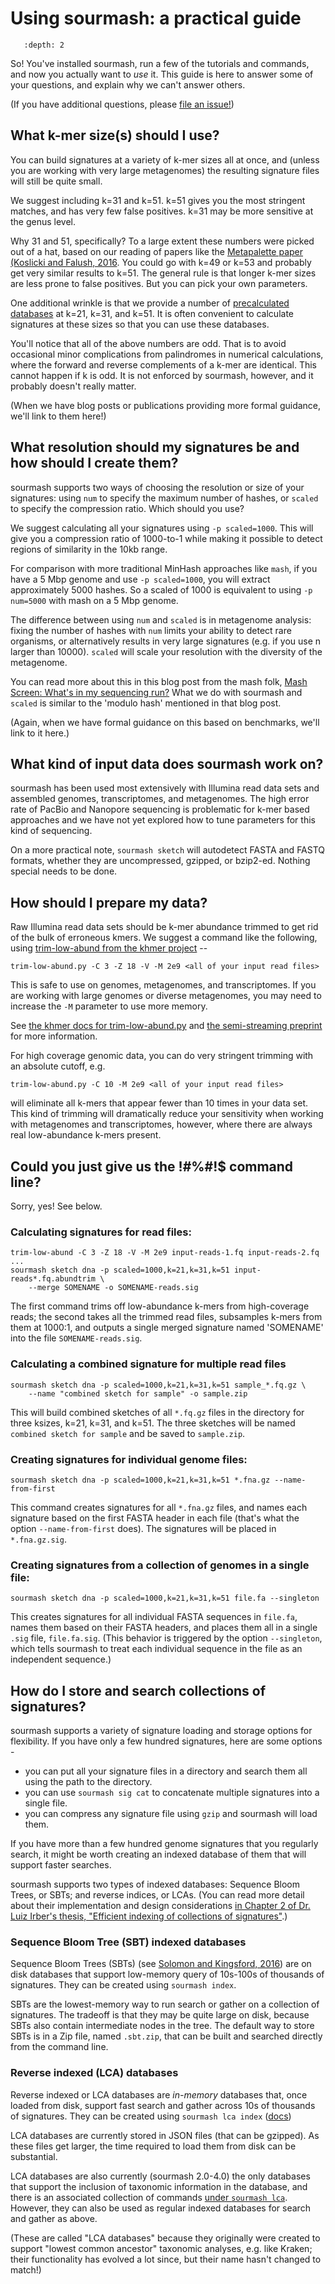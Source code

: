 # Using sourmash: a practical guide

```{contents}
   :depth: 2
```

So! You've installed sourmash, run a few of the tutorials and commands,
and now you actually want to *use* it.  This guide is here to answer some
of your questions, and explain why we can't answer others.

(If you have additional questions, please [file an issue!](https://github.com/sourmash-bio/sourmash/issues))

## What k-mer size(s) should I use?

You can build signatures at a variety of k-mer sizes all at once, and
(unless you are working with very large metagenomes) the resulting
signature files will still be quite small.  

We suggest including k=31 and k=51.  k=51 gives you the most stringent
matches, and has very few false positives. k=31 may be more sensitive
at the genus level.

Why 31 and 51, specifically? To a large extent these numbers were
picked out of a hat, based on our reading of papers like the
[Metapalette paper (Koslicki and Falush, 2016](http://msystems.asm.org/content/1/3/e00020-16). You
could go with k=49 or k=53 and probably get very similar results to
k=51.  The general rule is that longer k-mer sizes are less prone to
false positives. But you can pick your own parameters.

One additional wrinkle is that we provide a number of
[precalculated databases](databases.md) at k=21, k=31, and k=51.
It is often convenient to calculate signatures at these sizes so that
you can use these databases.

You'll notice that all of the above numbers are odd.  That is to avoid
occasional minor complications from palindromes in numerical
calculations, where the forward and reverse complements of a k-mer are
identical.  This cannot happen if k is odd. It is not enforced by sourmash,
however, and it probably doesn't really matter.

(When we have blog posts or publications providing more formal
guidance, we'll link to them here!)

## What resolution should my signatures be and how should I create them?

sourmash supports two ways of choosing the resolution or size of
your signatures: using `num` to specify the maximum number of hashes,
or `scaled` to specify the compression ratio.  Which should you use?

We suggest calculating all your signatures using `-p scaled=1000`.
This will give you a compression ratio of 1000-to-1 while making it
possible to detect regions of similarity in the 10kb range.

For comparison with more traditional MinHash approaches like `mash`,
if you have a 5 Mbp genome and use `-p scaled=1000`, you will extract
approximately 5000 hashes. So a scaled of 1000 is equivalent to using
`-p num=5000` with mash on a 5 Mbp genome.

The difference between using `num` and `scaled` is in metagenome
analysis: fixing the number of hashes with `num` limits your ability to
detect rare organisms, or alternatively results in very large
signatures (e.g. if you use n larger than 10000).  `scaled` will scale
your resolution with the diversity of the metagenome.

You can read more about this in this blog post from the mash folk,
[Mash Screen: What's in my sequencing run?](https://genomeinformatics.github.io/mash-screen/) What
we do with sourmash and `scaled` is similar to the 'modulo hash'
mentioned in that blog post.

(Again, when we have formal guidance on this based on benchmarks, we'll
link to it here.)

## What kind of input data does sourmash work on?

sourmash has been used most extensively with Illumina read data sets
and assembled genomes, transcriptomes, and metagenomes.  The high error
rate of PacBio and Nanopore sequencing is problematic for k-mer based
approaches and we have not yet explored how to tune parameters for
this kind of sequencing.

On a more practical note, `sourmash sketch` will autodetect FASTA and
FASTQ formats, whether they are uncompressed, gzipped, or bzip2-ed.
Nothing special needs to be done.

## How should I prepare my data?

Raw Illumina read data sets should be k-mer abundance trimmed to get rid of
the bulk of erroneous kmers. We suggest a command like the following,
using [trim-low-abund from the khmer project](https://peerj.com/preprints/890/) --

```
trim-low-abund.py -C 3 -Z 18 -V -M 2e9 <all of your input read files>
```

This is safe to use on genomes, metagenomes, and transcriptomes.  If you
are working with large genomes or diverse metagenomes, you may need to
increase the `-M` parameter to use more memory.

See [the khmer docs for trim-low-abund.py](https://khmer.readthedocs.io/en/v2.1.2/user/scripts.html#trim-low-abund-py) and [the semi-streaming preprint](https://peerj.com/preprints/890/) for more information.

For high coverage genomic data, you can do very stringent trimming with
an absolute cutoff, e.g.

```
trim-low-abund.py -C 10 -M 2e9 <all of your input read files>
```

will eliminate all k-mers that appear fewer than 10 times in your data
set.  This kind of trimming will dramatically reduce your sensitivity
when working with metagenomes and transcriptomes, however, where there
are always real low-abundance k-mers present.

## Could you just give us the !#%#!$ command line?

Sorry, yes! See below.

### Calculating signatures for read files:

```
trim-low-abund -C 3 -Z 18 -V -M 2e9 input-reads-1.fq input-reads-2.fq ...
sourmash sketch dna -p scaled=1000,k=21,k=31,k=51 input-reads*.fq.abundtrim \
    --merge SOMENAME -o SOMENAME-reads.sig
```

The first command trims off low-abundance k-mers from high-coverage
reads; the second takes all the trimmed read files, subsamples k-mers
from them at 1000:1, and outputs a single merged signature named
'SOMENAME' into the file `SOMENAME-reads.sig`.

### Calculating a combined signature for multiple read files

```
sourmash sketch dna -p scaled=1000,k=21,k=31,k=51 sample_*.fq.gz \
    --name "combined sketch for sample" -o sample.zip
```

This will build combined sketches of all `*.fq.gz` files
in the directory for three ksizes, k=21, k=31, and k=51. The three sketches
will be named `combined sketch for sample` and be saved to `sample.zip`.

### Creating signatures for individual genome files:

```
sourmash sketch dna -p scaled=1000,k=21,k=31,k=51 *.fna.gz --name-from-first
```

This command creates signatures for all `*.fna.gz` files, and names
each signature based on the first FASTA header in each file (that's
what the option `--name-from-first` does). The signatures will be placed
in `*.fna.gz.sig`.

### Creating signatures from a collection of genomes in a single file:

```
sourmash sketch dna -p scaled=1000,k=21,k=31,k=51 file.fa --singleton
```

This creates signatures for all individual FASTA sequences in `file.fa`,
names them based on their FASTA headers, and places them all in a single
`.sig` file, `file.fa.sig`.  (This behavior is triggered by the option
`--singleton`, which tells sourmash to treat each individual sequence in
the file as an independent sequence.)

## How do I store and search collections of signatures?

sourmash supports a variety of signature loading and storage options for
flexibility.  If you have only a few hundred signatures, here are some
options -

* you can put all your signature files in a directory and search them all
  using the path to the directory.
* you can use `sourmash sig cat` to concatenate multiple signatures into a
  single file.
* you can compress any signature file using `gzip` and sourmash will
  load them.

If you have more than a few hundred genome signatures that you
regularly search, it might be worth creating an indexed database of
them that will support faster searches.

sourmash supports two types of indexed databases: Sequence Bloom
Trees, or SBTs; and reverse indices, or LCAs.  (You can read more
detail about their implementation and design considerations
[in Chapter 2 of Dr. Luiz Irber's thesis, "Efficient indexing of collections of signatures"](https://github.com/luizirber/phd/releases/download/2020.09.28/thesis.pdf).)

### Sequence Bloom Tree (SBT) indexed databases

Sequence Bloom Trees (SBTs) (see
[Solomon and Kingsford, 2016](https://www.ncbi.nlm.nih.gov/pmc/articles/PMC4804353/))
are on disk databases that support low-memory query of 10s-100s of
thousands of signatures.  They can be created using `sourmash index`.

SBTs are the lowest-memory way to run search or gather on a collection
of signatures. The tradeoff is that they may be quite large on disk,
because SBTs also contain intermediate nodes in the tree.  The default
way to store SBTs is in a Zip file, named `.sbt.zip`, that can be
built and searched directly from the command line.

### Reverse indexed (LCA) databases

Reverse indexed or LCA databases are *in-memory* databases that, once
loaded from disk, support fast search and gather across 10s of thousands
of signatures.  They can be created using `sourmash lca index` ([docs](command-line.md#sourmash-lca-index---build-an-lca-database))

LCA databases are currently stored in JSON files (that can be gzipped).
As these files get larger, the time required to load them from disk
can be substantial.

LCA databases are also currently (sourmash 2.0-4.0) the only databases
that support the inclusion of taxonomic information in the database,
and there is an associated collection of commands
[under `sourmash lca`](command-line.md#sourmash-lca-subcommands-for-in-memory-taxonomy-integration).
However, they can also be used as regular indexed databases for search
and gather as above.

(These are called "LCA databases" because they originally were created
to support "lowest common ancestor" taxonomic analyses, e.g. like
Kraken; their functionality has evolved a lot since, but their name
hasn't changed to match!)
